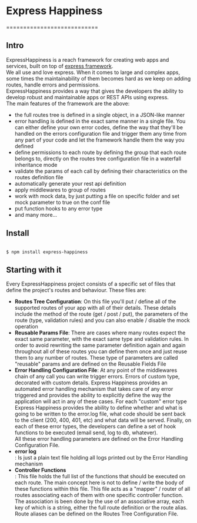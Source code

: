 <h1>Express Happiness</h1>
===========================

<h2>Intro</h2>
ExpressHappiness is a reach framework for creating web apps and services, built on top of 
<a href="http://expressjs.com/" target="_blank">express framework</a>.<br/>
We all use and love express. When it comes to large and complex apps, some times the 
maintainability of them becomes hard as we keep on adding routes, handle errors and permissions.<br/>
ExpressHappiness provides a way that gives the developers the ability to develop robust and maintainable apps or REST APIs using express.<br/>
The main features of the framework are the above:
<ul>
<li>the full routes tree is defined in a single object, in a JSON-like manner</li>
<li>error handling is defined in the exact same manner in a single file. You can either define your own error codes, define the way that they'll be handled on the errors configuration file
 and trigger them any time from any part of your code and let the framework handle them the way you defined</li> 
<li>define permissions to each route by defining the group that each route belongs to, directly on the routes tree configuration file in a waterfall inheritance mode</li>
<li>validate the params of each call by defining their characteristics on the routes definition file</li>
<li>automatically generate your rest api definition</li>
<li>apply middlewares to group of routes</li>
<li>work with mock data, by just putting a file on specific folder and set mock parameter to true on the conf file</li>
<li>put function hooks to any error type</li>
<li>and many more...</li>
</ul>

<h2>Install</h2>
<code>
$ npm install express-happiness
</code>

<h2>Starting with it</h2>
Every ExpressHappiness project consists of a specific set of files that define the project's routes and behaviour.
These files are:
<ul>
<li><b>Routes Tree Configuration</b>: On this file you'll put / define all
of the supported routes of your app with all of their details. These details include the method of the route
(get / post / put), the parameters of the route (type, validation rules) and you can also enable / disable
the mock operation</li>
<li><b>Reusable Params File</b>: There are cases where many routes expect the exact same parameter, with the
 exact same type and validation rules. In order to avoid rewriting the same parameter definition again and
 again throughout all of these routes you can define them once and just reuse them to any number of routes.
 These type of parameters are called "reusable" params and are defined on the Reusable Fields File</li>
<li><b>Error Handling Configuration File</b>: At any point of the middlewares chain of any call you can write
 trigger errors. Errors of custom type, decorated with custom details. Express Happiness provides an automated error handling
 mechanism that takes care of any error triggered and provides the ability
 to explicitly define the way the application will act in any of these cases. For each "custom" error type
 Express Happiness provides the ability to define whether and what is going to be written to the error.log file,
 what code should be sent back to the client (200, 400, 401, etc) and what data will be served. Finally, on each of these
 error types, the developers can define a set of hook functions to be executed (email send, log to db, whatever).<br/>
 All these error handling parameters are defined on the Error Handling Configuration File.</li>
<li><b>error log</b></li>: Is just a plain text file holding all logs printed out by the Error Handling mechanism
<li><b>Controller Functions</b></li>: This file holds the full list of the functions that should be executed on each route.
 The main concept here is not to define / write the body of these functions within this file. This file acts as a "mapper"
 / router of all routes associating each of them with one specific controller function. The association is been done by
 the use of an associative array, each key of which is a string, either the full route definition or the route alias. Route
 aliases can be defined on the Routes Tree Configuration File.
</ul>